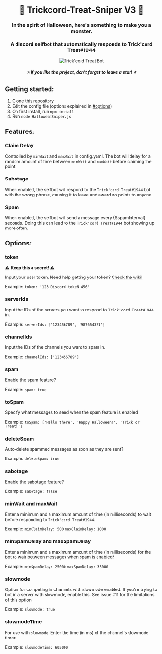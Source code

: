 <h1 align="center">🎃 Trickcord-Treat-Sniper V3 🎃</h1>
<h3 align="center">In the spirit of Halloween, here's something to make you a monster.</h3>

<h3 align="center">A discord selfbot that automatically responds to Trick'cord Treat#1944</h3>

<p align="center">
  <img src="https://miro.medium.com/max/700/1*znYs3T_o7yLyBwY4rPHSvQ.png" alt="Trick'cord Treat Bot"/>
</p>

<h5 align="center">⭐ If you like the project, don't forget to leave a star! ⭐</h5>

## Getting started:

1. Clone this repository
2. Edit the config file (options explained in [#options](#options))
3. On first install, run `npm install`
4. Run `node HalloweenSniper.js`

## Features:

### Claim Delay

Controlled by `minWait` and `maxWait` in config.yaml. The bot will delay for a random amount of time between `minWait` and `maxWait` before claiming the point.

### Sabotage

When enabled, the selfbot will respond to the `Trick'cord Treat#1944` bot with the wrong phrase, causing it to leave and award no points to anyone.

### Spam

When enabled, the selfbot will send a message every {$spamInterval} seconds. Doing this can lead to the `Trick'cord Treat#1944` bot showing up more often.

## Options:

### token

⚠️ **Keep this a secret!** ⚠️

Input your user token. Need help getting your token? [Check the wiki!](https://github.com/latelylk/Trickcord-Treat-Sniper/wiki/Getting-Your-Discord-Token)

Example: `token: '123_Discord_tokeN_456'`

### serverIds

Input the IDs of the servers you want to respond to `Trick'cord Treat#1944` in.

Example: `serverIds: ['123456789', '987654321']`

### channelIds

Input the IDs of the channels you want to spam in.

Example: `channelIds: ['123456789']`

### spam

Enable the spam feature?

Example: `spam: true`

### toSpam

Specify what messages to send when the spam feature is enabled

Example: `toSpam: ['Hello there', 'Happy Halloween!', 'Trick or Treat!']`

### deleteSpam

Auto-delete spammed messages as soon as they are sent?

Example: `deleteSpam: true`

### sabotage

Enable the sabotage feature?

Example: `sabotage: false`

### minWait and maxWait

Enter a minimum and a maximum amount of time (in milliseconds) to wait before responding to `Trick'cord Treat#1944`.

Example: `minClaimDelay: 500` `maxClaimDelay: 1000`

### minSpamDelay and maxSpamDelay

Enter a minimum and a maximum amount of time (in milliseconds) for the bot to wait between messages when spam is enabled?

Example: `minSpamDelay: 25000` `maxSpamDelay: 35000`

### slowmode

Option for competing in channels with slowmode enabled. If you're trying to bot in a server with slowmode, enable this. See issue #11 for the limitations of this option.

Example: `slowmode: true`

### slowmodeTime

For use with `slowmode`. Enter the time (in ms) of the channel's slowmode timer.

Example: `slowmodeTime: 605000`

